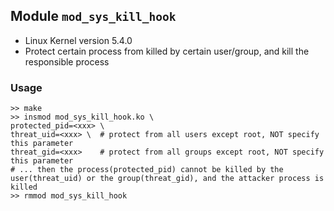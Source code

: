 ## Module `mod_sys_kill_hook`

* Linux Kernel version 5.4.0
* Protect certain process from killed by certain user/group, and kill the responsible process

### Usage

```shell
>> make
>> insmod mod_sys_kill_hook.ko \
protected_pid=<xxx> \
threat_uid=<xxx> \  # protect from all users except root, NOT specify this parameter
threat_gid=<xxx>    # protect from all groups except root, NOT specify this parameter
# ... then the process(protected_pid) cannot be killed by the user(threat_uid) or the group(threat_gid), and the attacker process is killed
>> rmmod mod_sys_kill_hook
```

